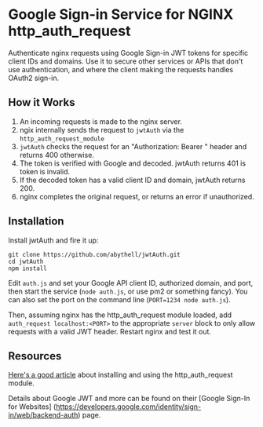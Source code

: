 # Google Sign-in Service for NGINX http_auth_request

Authenticate nginx requests using Google Sign-in JWT tokens for specific
client IDs and domains.  Use it to secure other services or APIs that don't use
authentication, and where the client making the requests handles OAuth2 sign-in.

## How it Works

1. An incoming requests is made to the nginx server.
2. ngix internally sends the request to `jwtAuth` via the `http_auth_request_module`
3. `jwtAuth` checks the request for an "Authorization: Bearer <jwt-token>" header
   and returns 400 otherwise.
4. The token is verified with Google and decoded.  jwtAuth returns 401 is token is
   invalid.
5. If the decoded token has a valid client ID and domain, jwtAuth returns 200.
6. nginx completes the original request, or returns an error if unauthorized.

## Installation

Install jwtAuth and fire it up:

```
git clone https://github.com/abythell/jwtAuth.git
cd jwtAuth
npm install
```

Edit `auth.js` and set your Google API client ID, authorized domain, and port,
then start the service (`node auth.js`, or use pm2 or something fancy).  You can also
set the port on the command line (`PORT=1234 node auth.js`).

Then, assuming nginx has the http_auth_request module loaded, add `auth_request localhost:<PORT>`
to the appropriate `server` block to only allow requests with a valid JWT header.
Restart nginx and test it out.

## Resources

[Here's a good article](https://developers.shopware.com/blog/2015/03/02/sso-with-nginx-authrequest-module/)
about installing and using the http_auth_request module.

Details about Google JWT and more can be found on their [Google Sign-In for Websites]
(https://developers.google.com/identity/sign-in/web/backend-auth) page.
